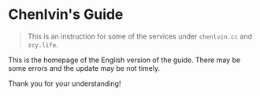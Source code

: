 # Chenlvin's Guide
> This is an instruction for some of the services under `chenlvin.cc` and `zcy.life`.

This is the homepage of the English version of the guide. There may be some errors and the update may be not timely. 

Thank you for your understanding!

